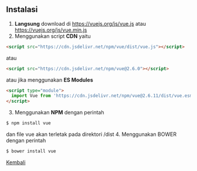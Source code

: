 ## Instalasi
1. **Langsung** download di https://vuejs.org/js/vue.js atau https://vuejs.org/js/vue.min.js
2. Menggunakan script **CDN** yaitu 
```html
<script src="https://cdn.jsdelivr.net/npm/vue/dist/vue.js"></script>
```
atau
```html
<script src="https://cdn.jsdelivr.net/npm/vue@2.6.0"></script>
```
atau jika menggunakan **ES Modules**
```html
<script type="module">
  import Vue from 'https://cdn.jsdelivr.net/npm/vue@2.6.11/dist/vue.esm.browser.js'
</script>
```
3. Menggunakan **NPM** dengan perintah
```bash
$ npm install vue
```
dan file vue akan terletak pada direktori /dist
4. Menggunakan BOWER dengan perintah
```bash
$ bower install vue
```

[Kembali](https://github.com/okyaneka/vue-tutorial/blob/master/README.md)